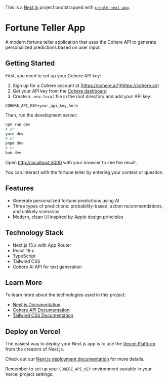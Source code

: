 This is a [Next.js](https://nextjs.org) project bootstrapped with [`create-next-app`](https://nextjs.org/docs/app/api-reference/cli/create-next-app).

# Fortune Teller App

A modern fortune teller application that uses the Cohere API to generate personalized predictions based on user input.

## Getting Started

First, you need to set up your Cohere API key:

1. Sign up for a Cohere account at [https://cohere.ai/](https://cohere.ai/)
2. Get your API key from the [Cohere dashboard](https://dashboard.cohere.ai/api-keys)
3. Create a `.env.local` file in the root directory and add your API key:

```
COHERE_API_KEY=your_api_key_here
```

Then, run the development server:

```bash
npm run dev
# or
yarn dev
# or
pnpm dev
# or
bun dev
```

Open [http://localhost:3000](http://localhost:3000) with your browser to see the result.

You can interact with the fortune teller by entering your context or question.

## Features

- Generate personalized fortune predictions using AI
- Three types of predictions: probability-based, action recommendations, and unlikely scenarios
- Modern, clean UI inspired by Apple design principles

## Technology Stack

- Next.js 15.x with App Router
- React 19.x
- TypeScript
- Tailwind CSS
- Cohere AI API for text generation

## Learn More

To learn more about the technologies used in this project:

- [Next.js Documentation](https://nextjs.org/docs)
- [Cohere API Documentation](https://docs.cohere.com/)
- [Tailwind CSS Documentation](https://tailwindcss.com/docs)

## Deploy on Vercel

The easiest way to deploy your Next.js app is to use the [Vercel Platform](https://vercel.com/new) from the creators of Next.js.

Check out our [Next.js deployment documentation](https://nextjs.org/docs/app/building-your-application/deploying) for more details.

Remember to set up your `COHERE_API_KEY` environment variable in your Vercel project settings.
